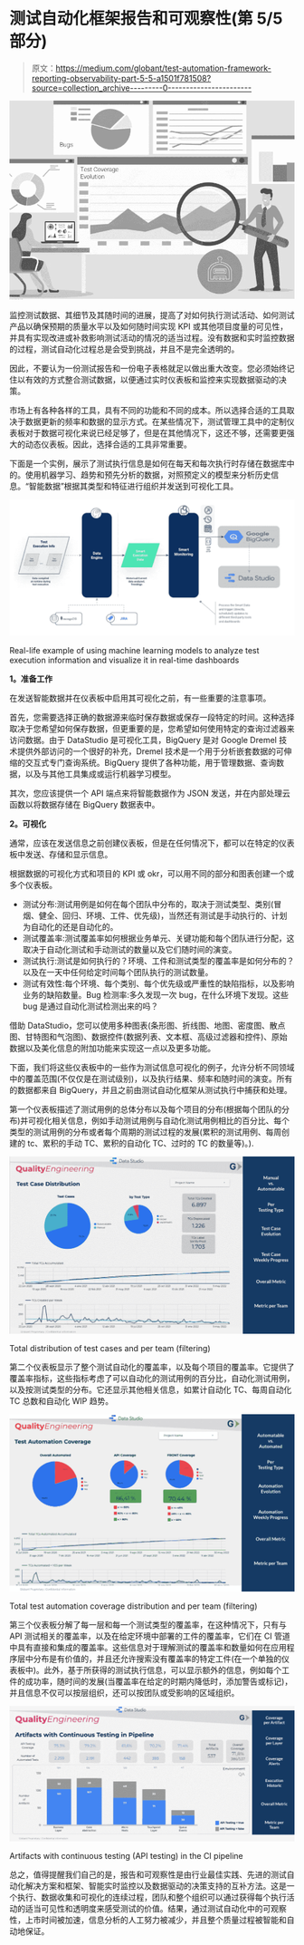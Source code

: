 # 测试自动化框架报告和可观察性(第 5/5 部分)

> 原文：<https://medium.com/globant/test-automation-framework-reporting-observability-part-5-5-a1501f781508?source=collection_archive---------0----------------------->

![](img/28312b191f22bb446551b7fa662204ee.png)

监控测试数据、其细节及其随时间的进展，提高了对如何执行测试活动、如何测试产品以确保预期的质量水平以及如何随时间实现 KPI 或其他项目度量的可见性，并具有实现改进或补救影响测试活动的情况的适当过程。没有数据和实时监控数据的过程，测试自动化过程总是会受到挑战，并且不是完全透明的。

因此，不要认为一份测试报告和一份电子表格就足以做出重大改变。您必须始终记住以有效的方式整合测试数据，以便通过实时仪表板和监控来实现数据驱动的决策。

市场上有各种各样的工具，具有不同的功能和不同的成本。所以选择合适的工具取决于数据更新的频率和数据的显示方式。在某些情况下，测试管理工具中的定制仪表板对于数据可视化来说已经足够了，但是在其他情况下，这还不够，还需要更强大的动态仪表板。因此，选择合适的工具非常重要。

下面是一个实例，展示了测试执行信息是如何在每天和每次执行时存储在数据库中的。使用机器学习、趋势和预先分析的数据，对照预定义的模型来分析历史信息。“智能数据”根据其类型和特征进行组织并发送到可视化工具。

![](img/9aa5bb3ca5338cd4064a5e1437d55635.png)

Real-life example of using machine learning models to analyze test execution information and visualize it in real-time dashboards

**1。准备工作**

在发送智能数据并在仪表板中启用其可视化之前，有一些重要的注意事项。

首先，您需要选择正确的数据源来临时保存数据或保存一段特定的时间。这种选择取决于您希望如何保存数据，但更重要的是，您希望如何使用特定的查询过滤器来访问数据。由于 DataStudio 是可视化工具，BigQuery 是对 Google Dremel 技术提供外部访问的一个很好的补充，Dremel 技术是一个用于分析嵌套数据的可伸缩的交互式专门查询系统。BigQuery 提供了各种功能，用于管理数据、查询数据，以及与其他工具集成或运行机器学习模型。

其次，您应该提供一个 API 端点来将智能数据作为 JSON 发送，并在内部处理云函数以将数据存储在 BigQuery 数据表中。

**2。可视化**

通常，应该在发送信息之前创建仪表板，但是在任何情况下，都可以在特定的仪表板中发送、存储和显示信息。

根据数据的可视化方式和项目的 KPI 或 okr，可以用不同的部分和图表创建一个或多个仪表板。

*   测试分布:测试用例是如何在每个团队中分布的，取决于测试类型、类别(冒烟、健全、回归、环境、工件、优先级)，当然还有测试是手动执行的、计划为自动化的还是自动化的。
*   测试覆盖率:测试覆盖率如何根据业务单元、关键功能和每个团队进行分配，这取决于自动化测试和手动测试的数量以及它们随时间的演变。
*   测试执行:测试是如何执行的？环境、工件和测试类型的覆盖率是如何分布的？以及在一天中任何给定时间每个团队执行的测试数量。
*   测试有效性:每个环境、每个类别、每个优先级或严重性的缺陷指标，以及影响业务的缺陷数量。Bug 检测率:多久发现一次 bug，在什么环境下发现。这些 bug 是通过自动化测试检测出来的吗？

借助 DataStudio，您可以使用多种图表(条形图、折线图、地图、密度图、散点图、甘特图和气泡图)、数据控件(数据列表、文本框、高级过滤器和控件)、原始数据以及美化信息的附加功能来实现这一点以及更多功能。

下面，我们将这些仪表板中的一些作为测试信息可视化的例子，允许分析不同领域中的覆盖范围(不仅仅是在测试级别)，以及执行结果、频率和随时间的演变。所有的数据都来自 BigQuery，并且之前由测试自动化框架从测试执行中捕获和处理。

第一个仪表板描述了测试用例的总体分布以及每个项目的分布(根据每个团队的分布)并可视化相关信息，例如手动测试用例与自动化测试用例相比的百分比、每个类型的测试用例的分布或者每个周期的测试过程的发展(累积的测试用例、每周创建的 tc、累积的手动 TC、累积的自动化 TC、过时的 TC 的数量等)。).

![](img/0b562721684670d34300b3a3d23aa2e4.png)

Total distribution of test cases and per team (filtering)

第二个仪表板显示了整个测试自动化的覆盖率，以及每个项目的覆盖率。它提供了覆盖率指标，这些指标考虑了可以自动化的测试用例的百分比，自动化测试用例，以及按测试类型的分布。它还显示其他相关信息，如累计自动化 TC、每周自动化 TC 总数和自动化 WIP 趋势。

![](img/517d8c7e0ddb6dc224673497e1ff52a0.png)

Total test automation coverage distribution and per team (filtering)

第三个仪表板分解了每一层和每一个测试类型的覆盖率，在这种情况下，只有与 API 测试相关的覆盖率，以及在给定环境中部署的工件的覆盖率，它们在 CI 管道中具有直接和集成的覆盖率。这些信息对于理解测试的覆盖率和数量如何在应用程序层中分布是有价值的，并且还允许搜索没有覆盖率的特定工件(在一个单独的仪表板中)。此外，基于所获得的测试执行信息，可以显示额外的信息，例如每个工件的成功率，随时间的发展(当覆盖率在给定的时期内降低时，添加警告或标记)，并且信息不仅可以按层组织，还可以按团队或受影响的区域组织。

![](img/60980c360271eb7612184d7e9000944a.png)

Artifacts with continuous testing (API testing) in the CI pipeline

总之，值得提醒我们自己的是，报告和可观察性是由行业最佳实践、先进的测试自动化解决方案和框架、智能实时监控以及数据驱动的决策支持的互补方法。这是一个执行、数据收集和可视化的连续过程，团队和整个组织可以通过获得每个执行活动的适当可见性和透明度来感受测试的价值。结果，通过测试自动化中的可观察性，上市时间被加速，信息分析的人工努力被减少，并且整个质量过程被智能和自动地保证。